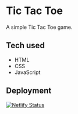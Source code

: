# Tic Tac Toe

A simple Tic Tac Toe game.

## Tech used

- HTML
- CSS
- JavaScript

## Deployment

[![Netlify Status](https://api.netlify.com/api/v1/badges/68ecee4a-eb13-4111-acf9-ff9db799b1f0/deploy-status)](https://app.netlify.com/sites/victoriavavulina/deploys)
